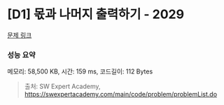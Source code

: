 # [D1] 몫과 나머지 출력하기 - 2029 

[문제 링크](https://swexpertacademy.com/main/code/problem/problemDetail.do?contestProbId=AV5QGNvKAtEDFAUq) 

### 성능 요약

메모리: 58,500 KB, 시간: 159 ms, 코드길이: 112 Bytes



> 출처: SW Expert Academy, https://swexpertacademy.com/main/code/problem/problemList.do